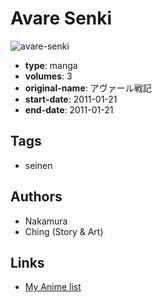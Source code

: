 # Avare Senki

![avare-senki](https://cdn.myanimelist.net/images/manga/5/151377.jpg)

-   **type**: manga
-   **volumes**: 3
-   **original-name**: アヴァール戦記
-   **start-date**: 2011-01-21
-   **end-date**: 2011-01-21

## Tags

-   seinen

## Authors

-   Nakamura
-   Ching (Story & Art)

## Links

-   [My Anime list](https://myanimelist.net/manga/22925/Avare_Senki)
